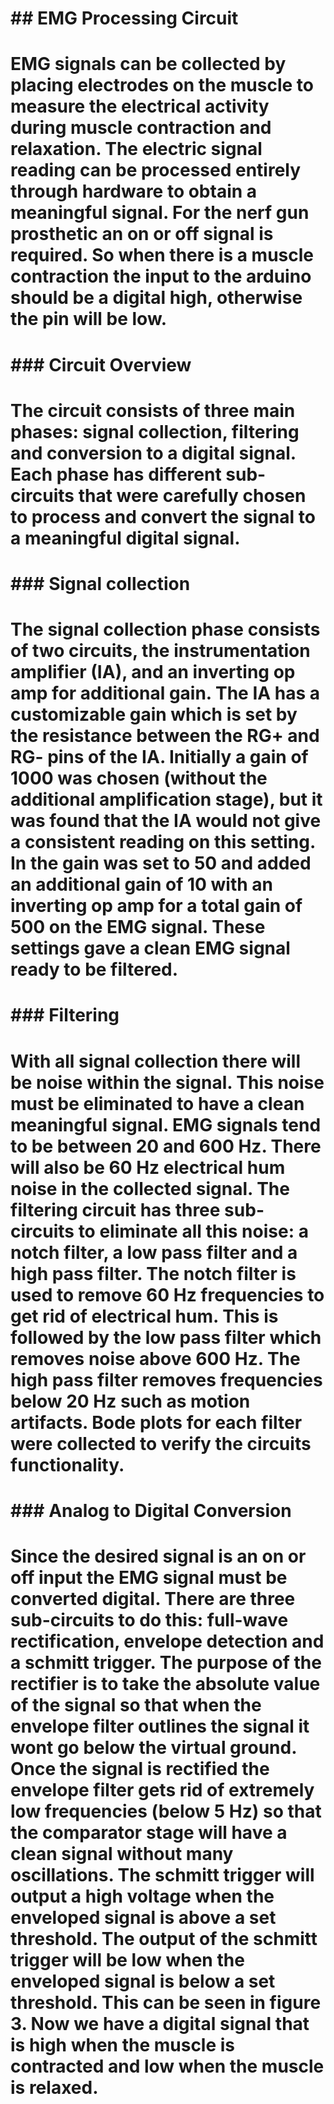 # 

# \## EMG Processing Circuit

# EMG signals can be collected by placing electrodes on the muscle to measure the electrical activity during muscle contraction and relaxation. The electric signal reading can be processed entirely through hardware to obtain a meaningful signal. For the nerf gun prosthetic an on or off signal is required. So when there is a muscle contraction the input to the arduino should be a digital high, otherwise the pin will be low.

# 

# \### Circuit Overview

# The circuit consists of three main phases: signal collection, filtering and conversion to a digital signal. Each phase has different sub-circuits that were carefully chosen to process and convert the signal to a meaningful digital signal.

# 

# \### Signal collection

# The signal collection phase consists of two circuits, the instrumentation amplifier (IA), and an inverting op amp for additional gain. The IA has a customizable gain which is set by the resistance between the RG+ and RG- pins of the IA. Initially a gain of 1000 was chosen (without the additional amplification stage), but it was found that the IA would not give a consistent reading on this setting. In the gain was set to 50 and added an additional gain of 10 with an inverting op amp for a total gain of 500 on the EMG signal. These settings gave a clean EMG signal ready to be filtered.

# 

# \### Filtering

# With all signal collection there will be noise within the signal. This noise must be eliminated to have a clean meaningful signal. EMG signals tend to be between 20 and 600 Hz. There will also be 60 Hz electrical hum noise in the collected signal. The filtering circuit has three sub-circuits to eliminate all this noise: a notch filter, a low pass filter and a high pass filter. The notch filter is used to remove 60 Hz frequencies to get rid of electrical hum. This is followed by the low pass filter which removes noise above 600 Hz. The high pass filter removes frequencies below 20 Hz such as motion artifacts. Bode plots for each filter were collected to verify the circuits functionality.

# 

# \### Analog to Digital Conversion

# Since the desired signal is an on or off input the EMG signal must be converted digital. There are three sub-circuits to do this: full-wave rectification, envelope detection and a schmitt trigger. The purpose of the rectifier is to take the absolute value of the signal so that when the envelope filter outlines the signal it wont go below the virtual ground. Once the signal is rectified the envelope filter gets rid of extremely low frequencies (below 5 Hz) so that the comparator stage will have a clean signal without many oscillations. The schmitt trigger will output a high voltage when the enveloped signal is above a set threshold. The output of the schmitt trigger will be low when the enveloped signal is below a set threshold. This can be seen in figure 3. Now we have a digital signal that is high when the muscle is contracted and low when the muscle is relaxed.

